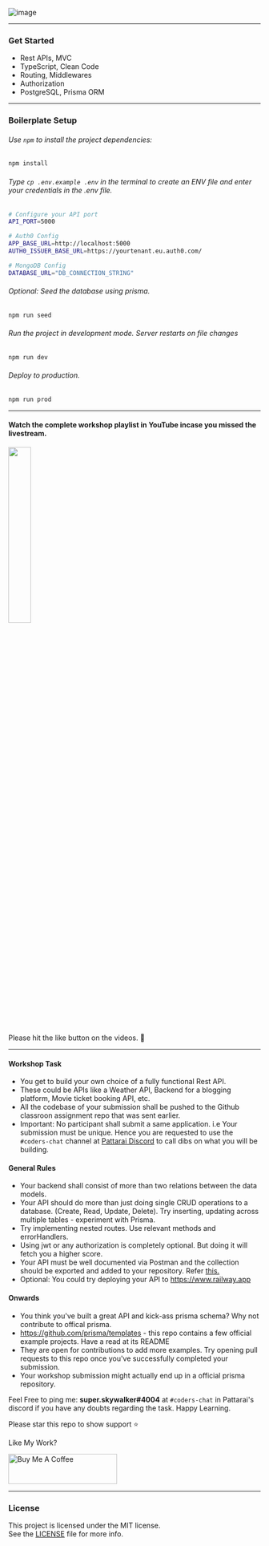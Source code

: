 ![image](https://user-images.githubusercontent.com/57835412/153121327-1dd7bd20-379f-44bb-849c-0540a6a21870.png)

----  
### Get Started
- Rest APIs, MVC
- TypeScript, Clean Code
- Routing, Middlewares
- Authorization
- PostgreSQL, Prisma ORM 

-----
### Boilerplate Setup

###### Use `npm` to install the project dependencies:
```bash
npm install
```

###### Type ```cp .env.example .env``` in the terminal to create an ENV file and enter your credentials in the .env file.
```sh
# Configure your API port
API_PORT=5000

# Auth0 Config
APP_BASE_URL=http://localhost:5000 
AUTH0_ISSUER_BASE_URL=https://yourtenant.eu.auth0.com/ 

# MongoDB Config
DATABASE_URL="DB_CONNECTION_STRING"
```

###### Optional: Seed the database using prisma.
```sh
npm run seed
```

###### Run the project in development mode. Server restarts on file changes
```sh
npm run dev
```

###### Deploy to production.
```sh
npm run prod
```

----
#### Watch the complete workshop playlist in YouTube incase you missed the livestream.
<a href="https://www.youtube.com/watch?v=hWz6ps63dxs&list=PLLCdGWbcw9uxA4yNzJTj527n-6K3ncWFP">
  <img width="30%" src="https://img.youtube.com/vi/hWz6ps63dxs/0.jpg" /> 
</a>
<br/>Please hit the like button on the videos. 🤞


----

#### Workshop Task
- You get to build your own choice of a fully functional Rest API.
- These could be APIs like a Weather API, Backend for a blogging platform, Movie ticket booking API, etc.
- All the codebase of your submission shall be pushed to the Github classroon assignment repo that was sent earlier.
- Important: No participant shall submit a same application. i.e Your submission must be unique. Hence you are requested to use the `#coders-chat` channel at <a href="https://discord.gg/GuMceRXPSQ">Pattarai Discord</a> to call dibs on what you will be building.

#### General Rules
- Your backend shall consist of more than two relations between the data models.
- Your API should do more than just doing single CRUD operations to a database. (Create, Read, Update, Delete). Try inserting, updating across multiple tables - experiment with Prisma.
- Try implementing nested routes. Use relevant methods and errorHandlers.
- Using jwt or any authorization is completely optional. But doing it will fetch you a higher score.
- Your API must be well documented via Postman and the collection should be exported and added to your repository. Refer [this.](https://learning.postman.com/docs/getting-started/importing-and-exporting-data/#exporting-postman-data)
- Optional: You could try deploying your API to https://www.railway.app

#### Onwards
- You think you've built a great API and kick-ass prisma schema? Why not contribute to offical prisma. 
- https://github.com/prisma/templates - this repo contains a few official example projects. Have a read at its README
- They are open for contributions to add more examples. Try opening pull requests to this repo once you've successfully completed your submission.
- Your workshop submission might actually end up in a official prisma repository.


Feel Free to ping me: <strong>super.skywalker#4004</strong> at `#coders-chat` in Pattarai's discord if you have any doubts regarding the task.
Happy Learning.
 
Please star this repo to show support ⭐️


Like My Work?

<a href="https://www.buymeacoffee.com/fabianferno" target="_blank"><img src="https://cdn.buymeacoffee.com/buttons/v2/default-yellow.png" alt="Buy Me A Coffee" height="60px" width="217px" ></a>



----
### License
This project is licensed under the MIT license. <br/>
See the [LICENSE](./LICENSE.txt) file for more info.


